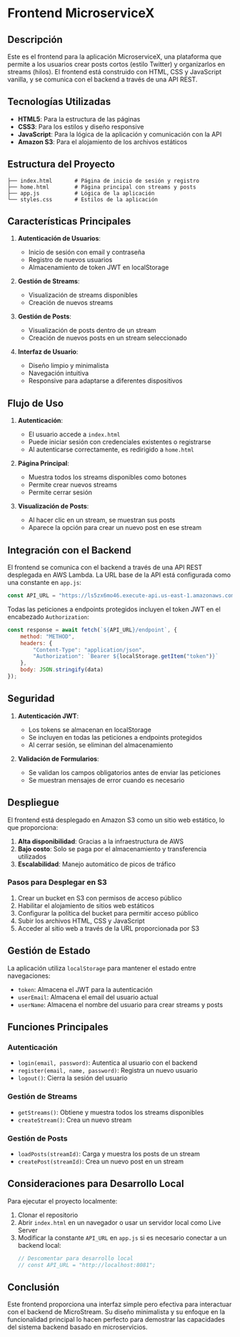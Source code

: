 # Frontend MicroserviceX

## Descripción

Este es el frontend para la aplicación MicroserviceX, una plataforma que permite a los usuarios crear posts cortos (estilo Twitter) y organizarlos en streams (hilos). El frontend está construido con HTML, CSS y JavaScript vanilla, y se comunica con el backend a través de una API REST.

## Tecnologías Utilizadas

- **HTML5**: Para la estructura de las páginas
- **CSS3**: Para los estilos y diseño responsive
- **JavaScript**: Para la lógica de la aplicación y comunicación con la API
- **Amazon S3**: Para el alojamiento de los archivos estáticos

## Estructura del Proyecto

```
├── index.html       # Página de inicio de sesión y registro
├── home.html        # Página principal con streams y posts
├── app.js           # Lógica de la aplicación
└── styles.css       # Estilos de la aplicación
```

## Características Principales

1. **Autenticación de Usuarios**:
   - Inicio de sesión con email y contraseña
   - Registro de nuevos usuarios
   - Almacenamiento de token JWT en localStorage

2. **Gestión de Streams**:
   - Visualización de streams disponibles
   - Creación de nuevos streams

3. **Gestión de Posts**:
   - Visualización de posts dentro de un stream
   - Creación de nuevos posts en un stream seleccionado

4. **Interfaz de Usuario**:
   - Diseño limpio y minimalista
   - Navegación intuitiva
   - Responsive para adaptarse a diferentes dispositivos

## Flujo de Uso

1. **Autenticación**:
   - El usuario accede a `index.html`
   - Puede iniciar sesión con credenciales existentes o registrarse
   - Al autenticarse correctamente, es redirigido a `home.html`

2. **Página Principal**:
   - Muestra todos los streams disponibles como botones
   - Permite crear nuevos streams
   - Permite cerrar sesión

3. **Visualización de Posts**:
   - Al hacer clic en un stream, se muestran sus posts
   - Aparece la opción para crear un nuevo post en ese stream

## Integración con el Backend

El frontend se comunica con el backend a través de una API REST desplegada en AWS Lambda. La URL base de la API está configurada como una constante en `app.js`:

```javascript
const API_URL = "https://ls5zx6mo46.execute-api.us-east-1.amazonaws.com/dev";
```

Todas las peticiones a endpoints protegidos incluyen el token JWT en el encabezado `Authorization`:

```javascript
const response = await fetch(`${API_URL}/endpoint`, {
    method: "METHOD",
    headers: {
        "Content-Type": "application/json",
        "Authorization": `Bearer ${localStorage.getItem("token")}`
    },
    body: JSON.stringify(data)
});
```

## Seguridad

1. **Autenticación JWT**:
   - Los tokens se almacenan en localStorage
   - Se incluyen en todas las peticiones a endpoints protegidos
   - Al cerrar sesión, se eliminan del almacenamiento

2. **Validación de Formularios**:
   - Se validan los campos obligatorios antes de enviar las peticiones
   - Se muestran mensajes de error cuando es necesario

## Despliegue

El frontend está desplegado en Amazon S3 como un sitio web estático, lo que proporciona:

1. **Alta disponibilidad**: Gracias a la infraestructura de AWS
2. **Bajo costo**: Solo se paga por el almacenamiento y transferencia utilizados
3. **Escalabilidad**: Manejo automático de picos de tráfico

### Pasos para Desplegar en S3

1. Crear un bucket en S3 con permisos de acceso público
2. Habilitar el alojamiento de sitios web estáticos
3. Configurar la política del bucket para permitir acceso público
4. Subir los archivos HTML, CSS y JavaScript
5. Acceder al sitio web a través de la URL proporcionada por S3

## Gestión de Estado

La aplicación utiliza `localStorage` para mantener el estado entre navegaciones:

- `token`: Almacena el JWT para la autenticación
- `userEmail`: Almacena el email del usuario actual
- `userName`: Almacena el nombre del usuario para crear streams y posts

## Funciones Principales

### Autenticación

- `login(email, password)`: Autentica al usuario con el backend
- `register(email, name, password)`: Registra un nuevo usuario
- `logout()`: Cierra la sesión del usuario

### Gestión de Streams

- `getStreams()`: Obtiene y muestra todos los streams disponibles
- `createStream()`: Crea un nuevo stream

### Gestión de Posts

- `loadPosts(streamId)`: Carga y muestra los posts de un stream
- `createPost(streamId)`: Crea un nuevo post en un stream

## Consideraciones para Desarrollo Local

Para ejecutar el proyecto localmente:

1. Clonar el repositorio
2. Abrir `index.html` en un navegador o usar un servidor local como Live Server
3. Modificar la constante `API_URL` en `app.js` si es necesario conectar a un backend local:
   ```javascript
   // Descomentar para desarrollo local
   // const API_URL = "http://localhost:8081";
   ```

## Conclusión

Este frontend proporciona una interfaz simple pero efectiva para interactuar con el backend de MicroStream. Su diseño minimalista y su enfoque en la funcionalidad principal lo hacen perfecto para demostrar las capacidades del sistema backend basado en microservicios.
